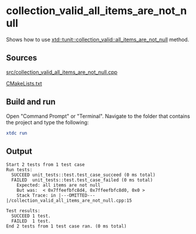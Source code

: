 # collection_valid_all_items_are_not_null

Shows how to use [xtd::tunit::collection_valid::all_items_are_not_null](https://gammasoft71.github.io/xtd/reference_guides/latest/classxtd_1_1tunit_1_1collection__valid.html#a35af0e99f71a25cbc20e25eea10a8ca0) method.

## Sources

[src/collection_valid_all_items_are_not_null.cpp](src/collection_valid_all_items_are_not_null.cpp)

[CMakeLists.txt](CMakeLists.txt)

## Build and run

Open "Command Prompt" or "Terminal". Navigate to the folder that contains the project and type the following:

```cmake
xtdc run
```

## Output

```
Start 2 tests from 1 test case
Run tests:
  SUCCEED unit_tests::test.test_case_succeed (0 ms total)
  FAILED  unit_tests::test.test_case_failed (0 ms total)
    Expected: all items are not null
    But was:  < 0x7ffeefbfc8d4, 0x7ffeefbfc8d0, 0x0 >
    Stack Trace: in |---OMITTED---|/collection_valid_all_items_are_not_null.cpp:15

Test results:
  SUCCEED 1 test.
  FAILED  1 test.
End 2 tests from 1 test case ran. (0 ms total)
```

